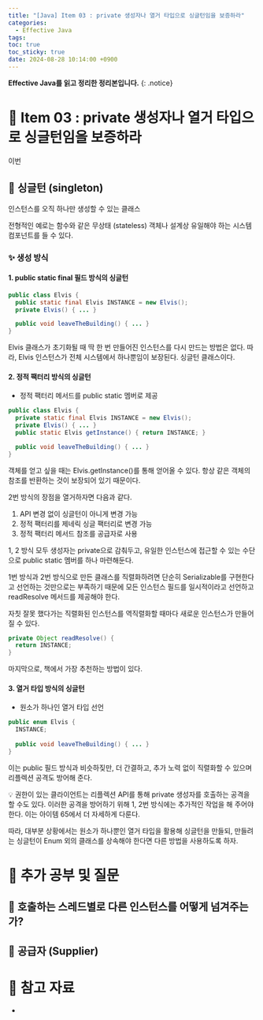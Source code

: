 ```yaml
---
title: "[Java] Item 03 : private 생성자나 열거 타입으로 싱글턴임을 보증하라"
categories:
  - Effective Java
tags:
toc: true
toc_sticky: true
date: 2024-08-28 10:14:00 +0900
---
```


<strong>Effective Java를 읽고 정리한 정리본입니다.</strong>
{: .notice}

# 📌 Item 03 : private 생성자나 열거 타입으로 싱글턴임을 보증하라

이번

## 🫧 싱글턴 (singleton)

인스턴스를 오직 하나만 생성할 수 있는 클래스

전형적인 예로는 함수와 같은 무상태 (stateless) 객체나 설계상 유일해야 하는 시스템 컴포넌트를 들 수 있다.

### ✨ 생성 방식

#### 1. public static final 필드 방식의 싱글턴

```java
public class Elvis {
  public static final Elvis INSTANCE = new Elvis();
  private Elvis() { ... }

  public void leaveTheBuilding() { ... }
}
```

Elvis 클래스가 초기화될 때 딱 한 번 만들어진 인스턴스를 다시 만드는 방법은 없다. 따라, Elvis 인스턴스가 전체 시스템에서 하나뿐임이 보장된다. 싱글턴 클래스이다.

#### 2. 정적 팩터리 방식의 싱글턴

- 정적 팩터리 메서드를 public static 멤버로 제공

```java
public class Elvis {
  private static final Elvis INSTANCE = new Elvis();
  private Elvis() { ... }
  public static Elvis getInstance() { return INSTANCE; }

  public void leaveTheBuilding() { ... }
}
```

객체를 얻고 싶을 때는 Elvis.getInstance()를 통해 얻어올 수 있다. 항상 같은 객체의 참조를 반환하는 것이 보장되어 있기 때문이다.

2번 방식의 장점을 열거하자면 다음과 같다.

1. API 변경 없이 싱글턴이 아니게 변경 가능
2. 정적 팩터리를 제네릭 싱글 팩터리로 변경 가능
3. 정적 팩터리 메서드 참조를 공급자로 사용

1, 2 방식 모두 생성자는 private으로 감춰두고, 유일한 인스턴스에 접근할 수 있는 수단으로 public static 멤버를 하나 마련해둔다.

1번 방식과 2번 방식으로 만든 클래스를 직렬화하려면 단순히 Serializable를 구현한다고 선언하는 것만으로는 부족하기 때문에 모든 인스턴스 필드를 일시적이라고 선언하고 readResolve 메서드를 제공해야 한다.

자칫 잘못 했다가는 직렬화된 인스턴스를 역직렬화할 때마다 새로운 인스턴스가 만들어질 수 있다.

```java
private Object readResolve() {
  return INSTANCE;
}
```

마지막으로, 책에서 가장 추천하는 방법이 있다.

#### 3. 열거 타입 방식의 싱글턴

- 원소가 하나인 열거 타입 선언

```java
public enum Elvis {
  INSTANCE;
  
  public void leaveTheBuilding() { ... }
}
```

이는 public 필드 방식과 비슷하짖만, 더 간결하고, 추가 노력 없이 직렬화할 수 있으며 리플렉션 공격도 방어해 준다.

💡 권한이 있는 클라이언트는 리플렉션 API를 통해 private 생성자를 호출하는 공격을 할 수도 있다. 이러한 공격을 방어하기 위해 1, 2번 방식에는 추가적인 작업을 해 주어야 한다. 이는 아이템 65에서 더 자세하게 다룬다.

따라, 대부분 상황에서는 원소가 하나뿐인 열거 타입을 활용해 싱글턴을 만들되, 만들려는 싱글턴이 Enum 외의 클래스를 상속해야 한다면 다른 방법을 사용하도록 하자.


# 📌 추가 공부 및 질문

## 🫧 호출하는 스레드별로 다른 인스턴스를 어떻게 넘겨주는가?

## 🫧 공급자 (Supplier)


# 📌 참고 자료

- 